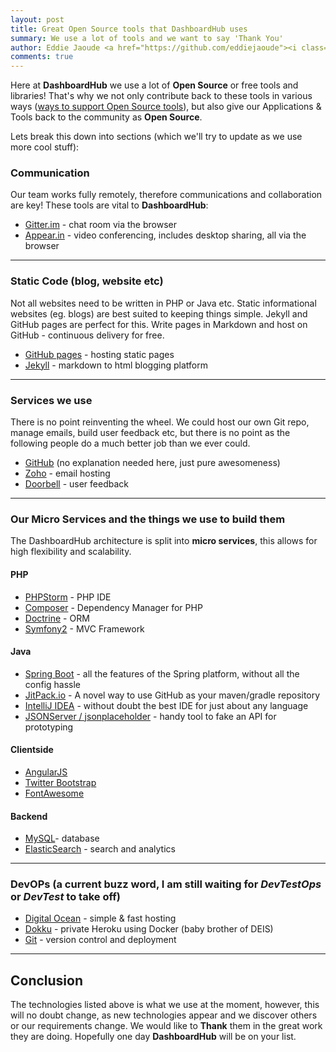 ```yaml
---
layout: post
title: Great Open Source tools that DashboardHub uses
summary: We use a lot of tools and we want to say 'Thank You'
author: Eddie Jaoude <a href="https://github.com/eddiejaoude"><i class="fa fa-github-square"></i></a> <a href="https://twitter.com/eddiejaoude"><i class="fa fa-twitter-square"></i></a>, Simon Casey <a href="https://github.com/simoncasey"><i class="fa fa-github-square"></i></a> <a href="https://twitter.com/simoncasey1982"><i class="fa fa-twitter-square"></i></a>
comments: true
---
```


Here at **DashboardHub** we use a lot of **Open Source** or free tools and libraries! That's why we not only contribute back to these tools in various ways ([ways to support Open Source tools](/2015/06/08/supporting-open-source-projects/)), but also give our Applications & Tools back to the community as **Open Source**.

Lets break this down into sections (which we'll try to update as we use more cool stuff):

### Communication

Our team works fully remotely, therefore communications and collaboration are key! These tools are vital to **DashboardHub**:

* [Gitter.im](gitter.im) - chat room via the browser
* [Appear.in](appear.in) - video conferencing, includes desktop sharing, all via the browser

---

### Static Code (blog, website etc)

Not all websites need to be written in PHP or Java etc. Static informational websites (eg. blogs) are best suited to keeping things simple. Jekyll and GitHub pages are perfect for this. Write pages in Markdown and host on GitHub - continuous delivery for free.

* [GitHub pages](https://pages.github.com) - hosting static pages
* [Jekyll](http://jekyllrb.com) - markdown to html blogging platform

---

### Services we use

There is no point reinventing the wheel. We could host our own Git repo, manage emails, build user feedback etc, but there is no point as the following people do a much better job than we ever could.

* [GitHub](https://github.com) (no explanation needed here, just pure awesomeness)
* [Zoho](https://www.zoho.com) - email hosting
* [Doorbell](https://doorbell.io) - user feedback

---

### Our Micro Services and the things we use to build them

The DashboardHub architecture is split into **micro services**, this allows for high flexibility and scalability.

#### PHP

* [PHPStorm](https://doorbell.io/home) - PHP IDE
* [Composer](https://getcomposer.org) - Dependency Manager for PHP
* [Doctrine](http://www.doctrine-project.org) - ORM
* [Symfony2](http://symfony.com) - MVC Framework

#### Java

* [Spring Boot](http://projects.spring.io/spring-boot/) - all the features of the Spring platform, without all the config hassle
* [JitPack.io](https://jitpack.io/) - A novel way to use GitHub as your maven/gradle repository
* [IntelliJ IDEA](https://www.jetbrains.com/idea/) - without doubt the best IDE for just about any language
* [JSONServer / jsonplaceholder](https://github.com/typicode/json-server) - handy tool to fake an API for prototyping

#### Clientside

* [AngularJS](https://angularjs.org)
* [Twitter Bootstrap](http://getbootstrap.com)
* [FontAwesome](http://fontawesome.io/)

#### Backend

* [MySQL](http://www.mysql.com)- database
* [ElasticSearch](https://www.elastic.co) - search and analytics

---

### DevOPs (a current buzz word, I am still waiting for *DevTestOps* or *DevTest* to take off)

* [Digital Ocean](https://www.digitalocean.com) - simple & fast hosting
* [Dokku](http://progrium.viewdocs.io/dokku/) - private Heroku using Docker (baby brother of DEIS)
* [Git](https://git-scm.com) - version control and deployment

---

## Conclusion

The technologies listed above is what we use at the moment, however, this will no doubt change, as new technologies appear and we discover others or our requirements change. We would like to **Thank** them in the great work they are doing. Hopefully one day **DashboardHub** will be on your list.
